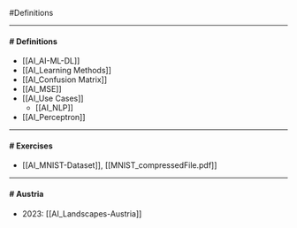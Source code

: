 #Definitions 

---
#### # Definitions

- [[AI_AI-ML-DL]]
- [[AI_Learning Methods]]
- [[AI_Confusion Matrix]]
- [[AI_MSE]]
- [[AI_Use Cases]]
	- [[AI_NLP]]
- [[AI_Perceptron]]

---
#### # Exercises

- [[AI_MNIST-Dataset]], [[MNIST_compressedFile.pdf]]

---
#### # Austria

- 2023: [[AI_Landscapes-Austria]]

